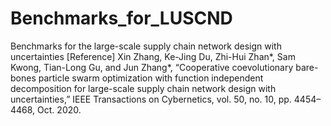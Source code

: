 # Benchmarks_for_LUSCND
Benchmarks for the large-scale supply chain network design with uncertainties
[Reference]	Xin Zhang, Ke-Jing Du, Zhi-Hui Zhan*, Sam Kwong, Tian-Long Gu, and Jun Zhang*, “Cooperative coevolutionary bare-bones particle swarm optimization with function independent decomposition for large-scale supply chain network design with uncertainties,” IEEE Transactions on Cybernetics, vol. 50, no. 10, pp. 4454–4468, Oct. 2020.
